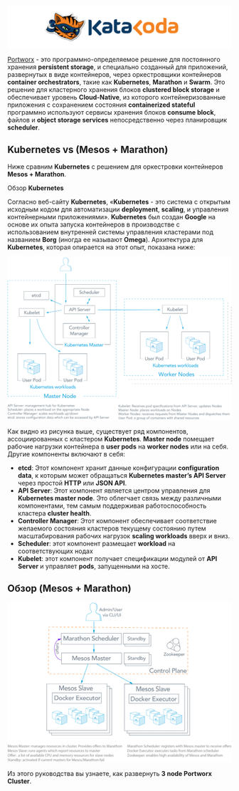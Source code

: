![Katacoda Logo](./assets/logo-text-with-head.png)

[Portworx](https://portworx.com/) - это программно-определяемое решение для постоянного хранения **persistent storage**,  и специально созданный для приложений, развернутых в виде контейнеров, через оркестровщики контейнеров **container orchestrators**, такие как **Kubernetes**, **Marathon** и **Swarm**. Это решение для кластерного хранения блоков **clustered block storage**  и обеспечивает уровень **Cloud-Native**, из которого контейнеризованные приложения с сохранением состояния **containerized stateful** программно используют сервисы хранения блоков **consume block**, файлов и **object storage services** непосредственно через планировщик **scheduler**.

## **Kubernetes** vs (**Mesos** + **Marathon**)

Ниже сравним **Kubernetes** с решением для оркестровки контейнеров **Mesos + Marathon**. 

Обзор **Kubernetes**

Согласно веб-сайту **Kubernetes**, «**Kubernetes** - это система с открытым исходным кодом для автоматизации **deployment**, **scaling**, и управления контейнерными приложениями». **Kubernetes** был создан **Google** на основе их опыта запуска контейнеров в производстве с использованием внутренней системы управления кластерами под названием **Borg** (иногда ее называют **Omega**). Архитектура для **Kubernetes**, которая опирается на этот опыт, показана ниже:

![kubernetes-architecture](./assets/kubernetes.png)

Как видно из рисунка выше, существует ряд компонентов, ассоциированных с кластером **Kubernetes**. **Master node** помещает рабочие нагрузки контейнера в **user pods** на **worker nodes** или на себя. Другие компоненты включают в себя:

- **etcd**: Этот компонент хранит данные конфигурации **configuration data**, к которым может обращаться **Kubernetes master’s API Server** через простой **HTTP** или **JSON API**.
- **API Server**: Этот компонент является центром управления для **Kubernetes master node**. Это облегчает связь между различными компонентами, тем самым поддерживая работоспособность кластера **cluster health**.
- **Controller Manager**: Этот компонент обеспечивает соответствие желаемого состояния кластеров текущему состоянию путем масштабирования рабочих нагрузок **scaling workloads** вверх и вниз.
- **Scheduler**: этот компонент размещает **workload** на соответствующих нодах
- **Kubelet**: этот компонент получает спецификации модулей от **API Server** и управляет **pods**, запущенными на хосте.

## Обзор  (**Mesos** + **Marathon**)

![mesos-architecture](./assets/mesos-architecture-1024x731.png)


Из этого руководства вы узнаете, как развернуть **3 node Portworx Cluster**.
